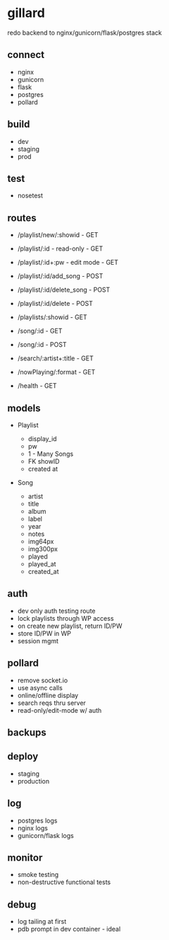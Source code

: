 # gillard
redo backend to nginx/gunicorn/flask/postgres stack

## connect
- nginx
- gunicorn
- flask
- postgres
- pollard

## build
- dev
- staging
- prod

## test
- nosetest

## routes
- /playlist/new/:showid - GET
- /playlist/:id - read-only - GET
- /playlist/:id+:pw - edit mode - GET
- /playlist/:id/add_song - POST
- /playlist/:id/delete_song - POST
- /playlist/:id/delete - POST

- /playlists/:showid - GET

- /song/:id - GET
- /song/:id - POST

- /search/:artist+:title - GET
- /nowPlaying/:format - GET
- /health - GET


## models
- Playlist
  - display_id
  - pw
  - 1 - Many Songs
  - FK showID
  - created at

- Song
  - artist
  - title
  - album
  - label
  - year
  - notes
  - img64px
  - img300px
  - played
  - played_at
  - created_at

## auth
- dev only auth testing route
- lock playlists through WP access
- on create new playlist, return ID/PW
- store ID/PW in WP
- session mgmt


## pollard
- remove socket.io
- use async calls
- online/offline display
- search reqs thru server
- read-only/edit-mode w/ auth

## backups

## deploy
- staging
- production

## log
- postgres logs
- nginx logs
- gunicorn/flask logs

## monitor
- smoke testing
- non-destructive functional tests

## debug
- log tailing at first
- pdb prompt in dev container - ideal
